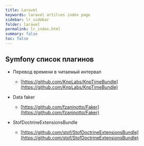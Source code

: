 ```yaml
---
title: Laravel
keywords: laravel artilces index page
sidebar: lr_sidebar
folder: laravel
permalink: lr_index.html
summary: false
toc: false
---
```

## Symfony список плагинов

* Перевод времени в читаемый интервал
  * [https://github.com/KnpLabs/KnpTimeBundle](https://github.com/KnpLabs/KnpTimeBundle)

* Data faker
  * [https://github.com/fzaninotto/Faker](https://github.com/fzaninotto/Faker)
  
* StofDoctrineExtensionsBundle
  * [https://github.com/stof/StofDoctrineExtensionsBundle](https://github.com/stof/StofDoctrineExtensionsBundle)
